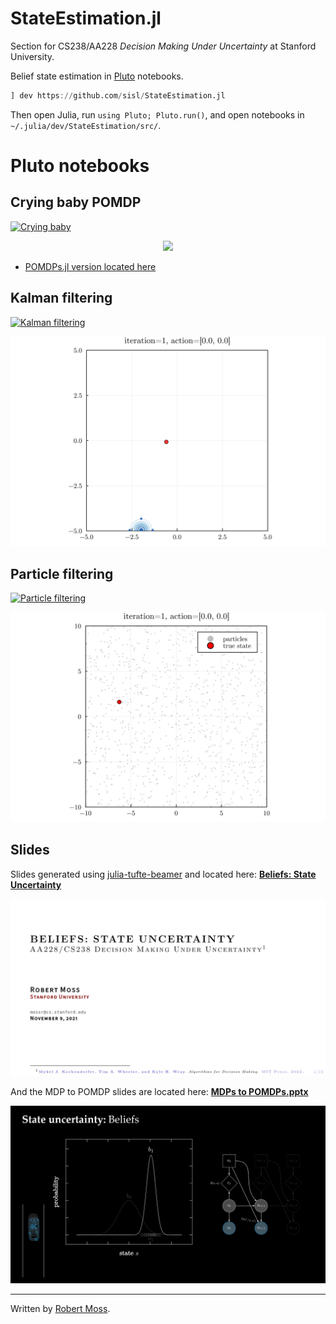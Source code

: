 # StateEstimation.jl
<!-- [![https://img.shields.io/badge/active-work%20in%20progress-orange](https://img.shields.io/badge/active-work%20in%20progress-orange)](https://github.com/sisl/StateEstimation.jl) -->

Section for CS238/AA228 *Decision Making Under Uncertainty* at Stanford University.

Belief state estimation in [Pluto](https://github.com/fonsp/Pluto.jl) notebooks.

```julia
] dev https://github.com/sisl/StateEstimation.jl
```
Then open Julia, run `using Pluto; Pluto.run()`, and open notebooks in `~/.julia/dev/StateEstimation/src/`.


# Pluto notebooks

<!-- [![Section overview](https://img.shields.io/badge/pluto-section%20overview-8c1515)](http://htmlview.glitch.me/?https://raw.githubusercontent.com/sisl/StateEstimation.jl/master/html/section_overview.html)
 -->

## Crying baby POMDP

[![Crying baby](https://img.shields.io/badge/pluto-crying%20baby%20POMDP-d2c295)](http://htmlview.glitch.me/?https://raw.githubusercontent.com/sisl/StateEstimation.jl/master/html/crying_baby_problem.html)

<p align="center">
  <kbd>
    <a href="http://htmlview.glitch.me/?https://raw.githubusercontent.com/sisl/StateEstimation.jl/master/html/crying_baby_problem.html">
      <img src="./html/crying_baby_problem.svg">
    </a>
  </kbd>
</p>

- [POMDPs.jl version located here](https://htmlview.glitch.me/?https://github.com/JuliaAcademy/Decision-Making-Under-Uncertainty/blob/master/html/2-POMDPs.jl.html)


## Kalman filtering

[![Kalman filtering](https://img.shields.io/badge/pluto-kalman%20filtering-00505c)](http://htmlview.glitch.me/?https://raw.githubusercontent.com/sisl/StateEstimation.jl/master/html/kalman_filter.html)
<p align="center">
  <a href="http://htmlview.glitch.me/?https://raw.githubusercontent.com/sisl/StateEstimation.jl/master/html/kalman_filter.html">
    <img src="./gif/kalman_filter.gif">
  </a>
</p>


## Particle filtering

[![Particle filtering](https://img.shields.io/badge/pluto-particle%20filtering-928b81)](http://htmlview.glitch.me/?https://raw.githubusercontent.com/sisl/StateEstimation.jl/master/html/particle_filter.html)
<p align="center">
  <a href="http://htmlview.glitch.me/?https://raw.githubusercontent.com/sisl/StateEstimation.jl/master/html/particle_filter.html">
    <img src="./gif/particle_filter.gif">
  </a>
</p>

<!-- 
## Exact belief state planning

[![Alpha vectors](https://img.shields.io/badge/pluto-alpha%20vectors-009b76)](https://github.com/sisl/StateEstimation.jl)
 -->

## Slides

Slides generated using [julia-tufte-beamer](https://github.com/mossr/julia-tufte-beamer) and located here: [**Beliefs: State Uncertainty**](https://github.com/mossr/julia-tufte-beamer/blob/aa228/beliefs/main.pdf)

<p align="center">
<kbd>
  <a href="https://github.com/mossr/julia-tufte-beamer/blob/aa228/beliefs/main.pdf">
    <img src="./html/title.svg">
  </a>
</kbd>
</p>

And the MDP to POMDP slides are located here: [**MDPs to POMDPs.pptx**](slides/MDPs%20to%20POMDPs.pptx)

<p align="center">
<kbd>
  <a href="slides/MDPs%20to%20POMDPs.pptx">
    <img src="./slides/mdps-to-pomdps-slide.png">
  </a>
</kbd>
</p>

---
Written by [Robert Moss](https://github.com/mossr).
